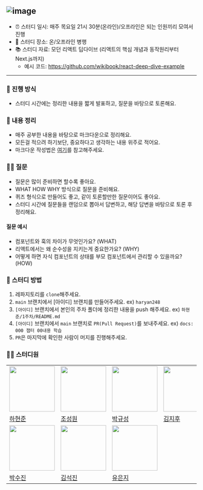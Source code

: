 ## ![image](https://github.com/Front-End-Book-Study/Modern-React-Deep-Dive/assets/51049245/15424391-49c1-4747-b72d-523cf27472bb)

- ⏰ 스터디 일시: 매주 목요일 21시 30분(온라인)/오프라인은 되는 인원끼리 모여서 진행
- 🏫 스터디 장소: 온/오프라인 병행
- 📚 스터디 자료: 모던 리액트 딥다이브 (리액트의 핵심 개념과 동작원리부터 Next.js까지)
  - 예시 코드: https://github.com/wikibook/react-deep-dive-example

---

### 🚀 진행 방식

- 스터디 시간에는 정리한 내용을 짧게 발표하고, 질문을 바탕으로 토론해요.

### 📝 내용 정리

- 매주 공부한 내용을 바탕으로 마크다운으로 정리해요.
- 모든걸 적으려 하기보단, 중요하다고 생각하는 내용 위주로 적어요.
- 마크다운 작성법은 [여기](https://gist.github.com/ihoneymon/652be052a0727ad59601)를 참고해주세요.

### 🙋‍♂️ 질문

- 질문은 많이 준비하면 할수록 좋아요.
- WHAT HOW WHY 방식으로 질문을 준비해요.
- 퀴즈 형식으로 만들어도 좋고, 같이 토론할만한 질문이어도 좋아요.
- 스터디 시간에 질문들을 랜덤으로 뽑아서 답변하고, 해당 답변을 바탕으로 토론 후 정리해요.

#### 질문 예시

- 컴포넌트와 훅의 차이가 무엇인가요? (WHAT)
- 리액트에서는 왜 순수성을 지키는게 중요한가요? (WHY)
- 어떻게 하면 자식 컴포넌트의 상태를 부모 컴포넌트에서 관리할 수 있을까요? (HOW)

### 📌 스터디 방법

1. 레파지토리를 `clone`해주세요.
2. `main` 브랜치에서 [아이디] 브랜치를 만들어주세요. ex) `haryan248`
3. `[아이디]` 브랜치에서 본인의 주차 폴더에 정리한 내용을 push 해주세요. ex) `하현준/1주차/README.md`
4. `[아이디]` 브랜치에서 `main` 브랜치로 `PR(Pull Request)`를 보내주세요. ex) `docs: 000 챕터 00내용 학습`
5. `PR`은 마지막에 확인한 사람이 머지를 진행해주세요.

### 🏃‍♂️ 스터디원

<table>
  <tr>
    <td>
      <img src="https://avatars.githubusercontent.com/u/51049245?v=4" width="120px" height="120px"/>
    </td>
    <td>
      <img src="https://avatars.githubusercontent.com/u/94912717?v=4" width="120px" height="120px"/>
    </td>
    <td>
      <img src="https://avatars.githubusercontent.com/u/62178788?v=4" width="120px" height="120px"/>
    </td>
     <td>
      <img src="https://avatars.githubusercontent.com/u/87746574?v=4" width="120px" height="120px"/>
    </td>
  </tr>

  <tr>
    <td>
      <a href="https://github.com/haryan248">
        하현준
      </a>
    </td>
    <td>
      <a href="https://github.com/wontory">
        조성원
      </a>
    </td>
    <td>
      <a href="https://github.com/guesung">
        박규성
      </a>
    </td>
    <td>
      <a href="https://github.com/jihoo-o">
        김지후
      </a>
    </td>
  </tr>
    <tr>  
    <td>
      <img src="https://avatars.githubusercontent.com/u/54339836?v=4" width="120px" height="120px"/>
    </td>
    <td>
      <img src="https://avatars.githubusercontent.com/u/102217654?v=4" width="120px" height="120px"/>
    </td>
     <td>
      <img src="https://avatars.githubusercontent.com/u/27201591?v=4" width="120px" height="120px"/>
    </td>
      <td></td>
  </tr>
  <tr>
    <td>
      <a href="https://github.com/soojin-aqara">
        박수진
      </a>
    </td>
    <td>
      <a href="https://github.com/SEOKKAMONI">
        김석진
      </a>
    </td>
    <td>
      <a href="https://github.com/y00eunji">
        유은지
      </a>
    </td>
    <td></td>
  </tr>
  </table>
